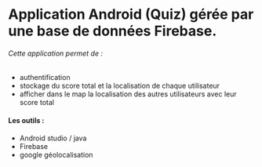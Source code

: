 # Application Android (Quiz) gérée par une base de données Firebase.
###### Cette application permet de :
- authentification
- stockage du score total et la localisation de chaque utilisateur
- afficher dans le map la localisation des autres utilisateurs avec leur score total
#### Les outils :
- Android studio / java
- Firebase
- google géolocalisation


